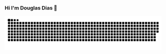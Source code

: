 ### Hi I'm Douglas Dias  👋
 ![Snake animation](https://github.com/Paimonz/Paimonz/blob/output/github-contribution-grid-snake.svg)
